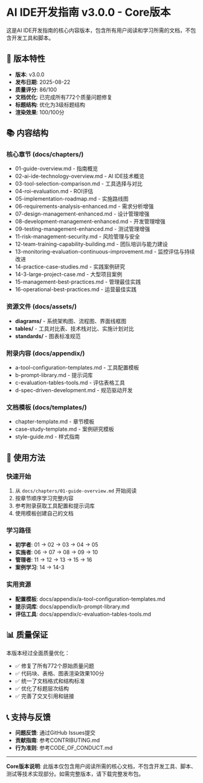 # AI IDE开发指南 v3.0.0 - Core版本

这是AI IDE开发指南的核心内容版本，包含所有用户阅读和学习所需的文档，不包含开发工具和脚本。

## 🎯 版本特性

- **版本**: v3.0.0
- **发布日期**: 2025-08-22
- **质量评分**: 86/100
- **文档优化**: 已完成所有772个质量问题修复
- **标题结构**: 优化为3级标题结构
- **渲染效果**: 100/100分

## 📚 内容结构

### 核心章节 (docs/chapters/)
- 01-guide-overview.md - 指南概览
- 02-ai-ide-technology-overview.md - AI IDE技术概览
- 03-tool-selection-comparison.md - 工具选择与对比
- 04-roi-evaluation.md - ROI评估
- 05-implementation-roadmap.md - 实施路线图
- 06-requirements-analysis-enhanced.md - 需求分析增强
- 07-design-management-enhanced.md - 设计管理增强
- 08-development-management-enhanced.md - 开发管理增强
- 09-testing-management-enhanced.md - 测试管理增强
- 11-risk-management-security.md - 风险管理与安全
- 12-team-training-capability-building.md - 团队培训与能力建设
- 13-monitoring-evaluation-continuous-improvement.md - 监控评估与持续改进
- 14-practice-case-studies.md - 实践案例研究
- 14-3-large-project-case.md - 大型项目案例
- 15-management-best-practices.md - 管理最佳实践
- 16-operational-best-practices.md - 运营最佳实践

### 资源文件 (docs/assets/)
- **diagrams/** - 系统架构图、流程图、界面线框图
- **tables/** - 工具对比表、技术栈对比、实施计划对比
- **standards/** - 图表标准规范

### 附录内容 (docs/appendix/)
- a-tool-configuration-templates.md - 工具配置模板
- b-prompt-library.md - 提示词库
- c-evaluation-tables-tools.md - 评估表格工具
- d-spec-driven-development.md - 规范驱动开发

### 文档模板 (docs/templates/)
- chapter-template.md - 章节模板
- case-study-template.md - 案例研究模板
- style-guide.md - 样式指南

## 🚀 使用方法

### 快速开始
1. 从 `docs/chapters/01-guide-overview.md` 开始阅读
2. 按章节顺序学习完整内容
3. 参考附录获取工具配置和提示词库
4. 使用模板创建自己的文档

### 学习路径
- **初学者**: 01 → 02 → 03 → 04 → 05
- **实施者**: 06 → 07 → 08 → 09 → 10
- **管理者**: 11 → 12 → 13 → 15 → 16
- **案例学习**: 14 → 14-3

### 实用资源
- **配置模板**: docs/appendix/a-tool-configuration-templates.md
- **提示词库**: docs/appendix/b-prompt-library.md
- **评估工具**: docs/appendix/c-evaluation-tables-tools.md

## 📊 质量保证

本版本经过全面质量优化：
- ✅ 修复了所有772个原始质量问题
- ✅ 代码块、表格、图表渲染效果100分
- ✅ 统一了文档格式和结构标准
- ✅ 优化了标题层次结构
- ✅ 完善了交叉引用和链接

## 📞 支持与反馈

- **问题反馈**: 通过GitHub Issues提交
- **贡献指南**: 参考CONTRIBUTING.md
- **行为准则**: 参考CODE_OF_CONDUCT.md

---

**Core版本说明**: 此版本仅包含用户阅读所需的核心文档，不包含开发工具、脚本、测试等技术实现部分。如需完整版本，请下载完整发布包。

